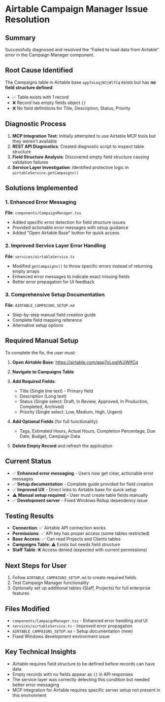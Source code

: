 # Airtable Campaign Manager Issue Resolution

## Summary
Successfully diagnosed and resolved the "Failed to load data from Airtable" error in the Campaign Manager component.

## Root Cause Identified
The Campaigns table in Airtable base `app7oLoqjWJjWlfCq` exists but has **no field structure defined**:
- ✅ Table exists with 1 record
- ❌ Record has empty fields object `{}`
- ❌ No field definitions for Title, Description, Status, Priority

## Diagnostic Process
1. **MCP Integration Test**: Initially attempted to use Airtable MCP tools but they weren't available
2. **REST API Diagnostics**: Created diagnostic script to inspect table structure
3. **Field Structure Analysis**: Discovered empty field structure causing validation failures
4. **Service Layer Investigation**: Identified protective logic in `airtableService.getCampaigns()`

## Solutions Implemented

### 1. Enhanced Error Messaging
**File**: `components/CampaignManager.tsx`
- Added specific error detection for field structure issues
- Provided actionable error messages with setup guidance
- Added "Open Airtable Base" button for quick access

### 2. Improved Service Layer Error Handling
**File**: `services/airtableService.ts`
- Modified `getCampaigns()` to throw specific errors instead of returning empty arrays
- Enhanced error messages to indicate exact missing fields
- Better error propagation for UI feedback

### 3. Comprehensive Setup Documentation
**File**: `AIRTABLE_CAMPAIGNS_SETUP.md`
- Step-by-step manual field creation guide
- Complete field mapping reference
- Alternative setup options

## Required Manual Setup
To complete the fix, the user must:

1. **Open Airtable Base**: https://airtable.com/app7oLoqjWJjWlfCq
2. **Navigate to Campaigns Table**
3. **Add Required Fields**:
   - Title (Single line text) - Primary field
   - Description (Long text)
   - Status (Single select: Draft, In Review, Approved, In Production, Completed, Archived)
   - Priority (Single select: Low, Medium, High, Urgent)

4. **Add Optional Fields** (for full functionality):
   - Tags, Estimated Hours, Actual Hours, Completion Percentage, Due Date, Budget, Campaign Data

5. **Delete Empty Record** and refresh the application

## Current Status
- ✅ **Enhanced error messaging** - Users now get clear, actionable error messages
- ✅ **Setup documentation** - Complete guide provided for field creation
- ✅ **Improved UX** - Direct links to Airtable base for quick setup
- ⚠️ **Manual setup required** - User must create table fields manually
- ✅ **Development server** - Fixed Windows Rollup dependency issue

## Testing Results
- **Connection**: ✅ Airtable API connection works
- **Permissions**: ✅ API key has proper access (some tables restricted)
- **Base Access**: ✅ Can read Projects and Clients tables
- **Campaigns Table**: ⚠️ Exists but needs field structure
- **Staff Table**: ❌ Access denied (expected with current permissions)

## Next Steps for User
1. Follow `AIRTABLE_CAMPAIGNS_SETUP.md` to create required fields
2. Test Campaign Manager functionality
3. Optionally set up additional tables (Staff, Projects) for full enterprise features

## Files Modified
- `components/CampaignManager.tsx` - Enhanced error handling and UI
- `services/airtableService.ts` - Improved error propagation
- `AIRTABLE_CAMPAIGNS_SETUP.md` - Setup documentation (new)
- Fixed Windows development environment issue

## Key Technical Insights
- Airtable requires field structure to be defined before records can have data
- Empty records with no fields appear as `{}` in API responses
- The service layer was correctly detecting this condition but needed better error messaging
- MCP integration for Airtable requires specific server setup not present in this environment
